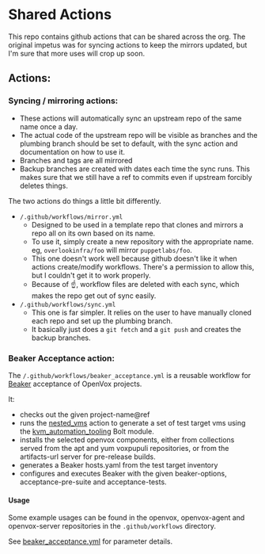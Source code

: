 # Shared Actions

This repo contains github actions that can be shared across the org.
The original impetus was for syncing actions to keep the mirrors updated,
but I'm sure that more uses will crop up soon.

## Actions:

### Syncing / mirroring actions:

- These actions will automatically sync an upstream repo of the same name once a day.
- The actual code of the upstream repo will be visible as branches and the plumbing branch should be set to default, with the sync action and documentation on how to use it.
- Branches and tags are all mirrored
- Backup branches are created with dates each time the sync runs. This makes sure that we still have a ref to commits even if upstream forcibly deletes things.

The two actions do things a little bit differently.

- `/.github/workflows/mirror.yml`
  - Designed to be used in a template repo that clones and mirrors a repo all on its own based on its name.
  - To use it, simply create a new repository with the appropriate name. eg, `overlookinfra/foo` will mirror `puppetlabs/foo`.
  - This one doesn't work well because github doesn't like it when actions create/modify workflows. There's a permission to allow this, but I couldn't get it to work properly.
  - Because of ☝️, workflow files are deleted with each sync, which makes the repo get out of sync easily.
- `/.github/workflows/sync.yml`
  - This one is far simpler. It relies on the user to have manually cloned each repo and set up the plumbing branch.
  - It basically just does a `git fetch` and a `git push` and creates the backup branches.

### Beaker Acceptance action:

The `/.github/workflows/beaker_acceptance.yml` is a reusable workflow
for [Beaker](https://github.com/voxpupuli/beaker) acceptance of
OpenVox projects.

It:

* checks out the given project-name@ref
* runs the [nested_vms](https://github.com/jpartlow/nested_vms) action
  to generate a set of test target vms using the
  [kvm_automation_tooling](https://github.com/jpartlow/kvm_automation_tooling)
  Bolt module.
* installs the selected openvox components, either from collections
  served from the apt and yum voxpupuli repositories, or from the
  artifacts-url server for pre-release builds.
* generates a Beaker hosts.yaml from the test target inventory
* configures and executes Beaker with the given beaker-options,
  acceptance-pre-suite and acceptance-tests.

#### Usage

Some example usages can be found in the openvox, openvox-agent and
openvox-server repositories in the `.github/workflows` directory.

See [beaker_acceptance.yml](.github/workflows/beaker_acceptance.yml)
for parameter details.
